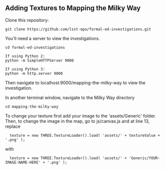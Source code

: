 ## Adding Textures to Mapping the Milky Way

Clone this repository:

```
git clone https://github.com/lsst-epo/formal-ed-investigations.git
```

You'll need a server to view the investigations.

```
cd formal-ed-investigations

If using Python 2:
python -m SimpleHTTPServer 9000

If using Python 3:
python -m http.server 9000
```

Then navigate to localhost:9000/mapping-the-milky-way to view the investigation. 

In another terminal window, navigate to the Milky Way directory
```
cd mapping-the-milky-way
```

To change your texture first add your image to the 'assets/Generic' folder. Then, to change the image in the map, go to js/canvas.js and at line 13, replace

```
  texture = new THREE.TextureLoader().load( 'assets/' + textureValue + '.png' );
``` 

with 

```
  texture = new THREE.TextureLoader().load( 'assets/' + 'Generic/YOUR-IMAGE-NAME-HERE' + '.png' );
``` 
